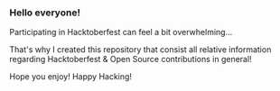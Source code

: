 ### Hello everyone!

Participating in Hacktoberfest can feel a bit overwhelming...

That's why I created this repository that consist all relative information regarding Hacktoberfest & Open Source contributions in general!

Hope you enjoy! Happy Hacking!
